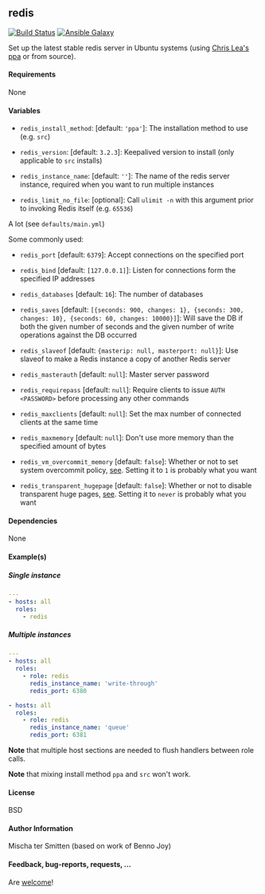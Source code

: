 ## redis

[![Build Status](https://travis-ci.org/Oefenweb/ansible-redis.svg?branch=master)](https://travis-ci.org/Oefenweb/ansible-redis) [![Ansible Galaxy](http://img.shields.io/badge/ansible--galaxy-redis-blue.svg)](https://galaxy.ansible.com/tersmitten/redis)

Set up the latest stable redis server in Ubuntu systems (using [Chris Lea's ppa](https://launchpad.net/~chris-lea/+archive/ubuntu/redis-server) or from source).

#### Requirements

None

#### Variables

* `redis_install_method`: [default: `'ppa'`]: The installation method to use (e.g. `src`)
* `redis_version`: [default: `3.2.3`]: Keepalived version to install (only applicable to `src` installs)

* `redis_instance_name`: [default: `''`]: The name of the redis server instance, required when you want to run multiple instances
* `redis_limit_no_file`: [optional]: Call `ulimit -n` with this argument prior to invoking Redis itself (e.g. `65536`)

A lot (see `defaults/main.yml`)

Some commonly used:

* `redis_port` [default: `6379`]: Accept connections on the specified port
* `redis_bind` [default: `[127.0.0.1]`]: Listen for connections form the specified IP addresses
* `redis_databases` [default: `16`]: The number of databases
* `redis_saves` [default: `[{seconds: 900, changes: 1}, {seconds: 300, changes: 10}, {seconds: 60, changes: 10000}]`]: Will save the DB if both the given number of seconds and the given number of write operations against the DB occurred
* `redis_slaveof` [default: `{masterip: null, masterport: null}`]: Use slaveof to make a Redis instance a copy of another Redis server
* `redis_masterauth` [default: `null`]: Master server password
* `redis_requirepass` [default: `null`]: Require clients to issue `AUTH <PASSWORD>` before processing any other commands
* `redis_maxclients` [default: `null`]: Set the max number of connected clients at the same time
* `redis_maxmemory` [default: `null`]: Don't use more memory than the specified amount of bytes

* `redis_vm_overcommit_memory` [default: `false`]: Whether or not to set system overcommit policy, [see](http://redis.io/topics/faq#background-saving-is-failing-with-a-fork-error-under-linux-even-if-i39ve-a-lot-of-free-ram). Setting it to `1` is probably what you want
* `redis_transparent_hugepage` [default: `false`]: Whether or not to disable transparent huge pages, [see](http://redis.io/topics/latency#redis-latency-problems-troubleshooting). Setting it to `never` is probably what you want

#### Dependencies

None

#### Example(s)

##### Single instance

```yaml
---
- hosts: all
  roles:
    - redis
```

##### Multiple instances

```yaml
---
- hosts: all
  roles:
    - role: redis
      redis_instance_name: 'write-through'
      redis_port: 6380

- hosts: all
  roles:
    - role: redis
      redis_instance_name: 'queue'
      redis_port: 6381
```

**Note** that multiple host sections are needed to flush handlers between role calls.

**Note** that mixing install method `ppa` and `src` won't work.

#### License

BSD

#### Author Information

Mischa ter Smitten (based on work of Benno Joy)

#### Feedback, bug-reports, requests, ...

Are [welcome](https://github.com/Oefenweb/ansible-redis/issues)!
